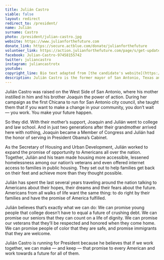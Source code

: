 ```yaml
---
title: Julián Castro
viable: false
layout: redirect
redirect_to: /president/
name: Julián
surname: Castro
photo: /president/julian-castro.jpg
website: https://www.julianforthefuture.com
donate_link: https://secure.actblue.com/donate/julianforthefuture
volunteer_link: https://action.julianforthefuture.com/page/s/get-updates
facebook: Julian-Castro-97458155742
twitter: juliancastro
instagram: juliancastrotx
youtube: 
copyright_line: Bio text adapted from [the candidate's website](https://www.julianforthefuture.com/about/) and may be &copy; 2019 Julián for the Future.
description: Julián Castro is the former mayor of San Antonio, Texas and served as Secretary of Housing and Urban Development. He has been an advocate for LGBT rights and, as mayor, opposed the law in Texas that denied legal recognition to same-sex marriages.
---
```

Julián Castro was raised on the West Side of San Antonio, where his mother instilled in him and his brother Joaquin the power of action. During her campaign as the first Chicana to run for San Antonio city council, she taught them that if you want to make a change in your community, you don’t wait — you work. You make your future happen.

So they did. With their mother’s support, Joaquin and Julián went to college and law school. And in just two generations after their grandmother arrived here with nothing, Joaquin became a Member of Congress and Julián had the honor of serving in President Obama’s Cabinet.

As the Secretary of Housing and Urban Development, Julián worked to expand the promise of opportunity to Americans all over the nation. Together, Julián and his team made housing more accessible, lessened homelessness among our nation’s veterans and even offered internet access to families in public housing. They set out to help families get back on their feet and achieve more than they thought possible.

Julián has spent the last several years traveling around the nation talking to Americans about their hopes, their dreams and their fears about the future. Americans from all walks of life want the same thing: to do right by their families and have the promise of America fulfilled.

Julián believes that’s exactly what we can do: We can promise young people that college doesn’t have to equal a future of crushing debt. We can promise our seniors that they can count on a life of dignity. We can promise our veterans that they’ll be respected and honored when they come home. We can promise people of color that they are safe, and promise immigrants that they are welcome.

Julián Castro is running for President because he believes that if we work together, we can make — and keep — that promise to every American and work towards a future for all of them.
